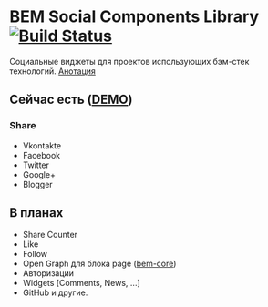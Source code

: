 # BEM Social Components Library [![Build Status](https://travis-ci.org/voischev/bem-social.svg?branch=master)](https://travis-ci.org/voischev/bem-social)

Социальные виджеты для проектов иcпользующих бэм-стек технологий. 
[Анотация](http://ru.bem.info/forum/issues/-634/)

## Сейчас есть ([DEMO](http://voischev.github.io/bem-social/))

### Share

+ Vkontakte
+ Facebook
+ Twitter
+ Google+
+ Blogger


## В планах

+ Share Counter
+ Like
+ Follow
+ Open Graph для блока page ([bem-core](http://github.com/bem/bem-core))
+ Авторизации
+ Widgets [Comments, News, ...]
+ GitHub и другие.
